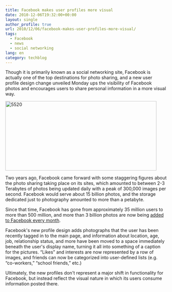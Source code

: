 ```yaml
---
title: Facebook makes user profiles more visual
date: 2010-12-06T19:32:00+00:00
layout: single
author_profile: true
url: 2010/12/06/facebook-makes-user-profiles-more-visual/
tags:
  - Facebook
  - news
  - social networking
lang: en
category: techblog
---
```

Though it is primarily known as a social networking site, Facebook is actually one of the top destinations for photo sharing, and a new user profile design change unveiled Monday ups the visibility of Facebook photos and encourages users to share personal information in a more visual way.

[<img title="5520" border="0" alt="5520" src="http://lh5.ggpht.com/_vaUVXcmC3OI/TP0zPe2iYVI/AAAAAAAADVQ/ZtrIg3heBfs/5520_thumb%5B4%5D.jpg?imgmax=800" width="472" height="217" />](http://lh4.ggpht.com/_vaUVXcmC3OI/TP0zNoYokNI/AAAAAAAADVM/CyA5_GE2CCw/s1600-h/5520%5B6%5D.jpg)

Two years ago, Facebook came forward with some staggering figures about the photo sharing taking place on its sites, which amounted to between 2-3 Terabytes of photos being updated daily with a peak of 300,000 images per second. Facebook would serve about 15 billion photos, and the storage dedicated just to photography amounted to more than a petabyte.

Since that time, Facebook has gone from approximately 35 million users to more than 500 million, and more than 3 billion photos are now being [added to Facebook every month](http://www.insidefacebook.com/2010/02/15/new-facebook-statistics-show-big-increase-in-content-sharing-local-business-pages/).

Facebook's new profile design adds photographs that the user has been recently tagged in to the main page, and information about location, age, job, relationship status, and more have been moved to a space immediately beneath the user's display name, turning it all into something of a caption for the pictures. &#8220;Likes&#8221; and interests are now represented by a row of images, and friends can now be categorized into user-defined lists (e.g. &#8220;co-workers,&#8221; &#8220;school friends,&#8221; etc.)

Ultimately, the new profiles don't represent a major shift in functionality for Facebook, but instead reflect the visual nature in which its users consume information posted there.